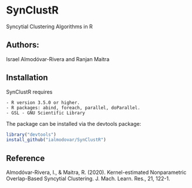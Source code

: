 # SynClustR
Syncytial Clustering Algorithms in R

## Authors:
Israel Almodóvar-Rivera and Ranjan Maitra

## Installation

SynClustR requires

```
- R version 3.5.0 or higher.
- R packages: abind, foreach, parallel, doParallel.
- GSL - GNU Scientific Library
```

The package can be installed via the devtools package:

```R
library("devtools")
install_github("ialmodovar/SynClustR")
```

## Reference

Almodóvar-Rivera, I., & Maitra, R. (2020). Kernel-estimated Nonparametric Overlap-Based Syncytial Clustering. J. Mach. Learn. Res., 21, 122-1.

